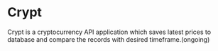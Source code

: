 # Crypt
Crypt is a cryptocurrency API application which saves latest prices to database and compare the records with desired timeframe.(ongoing)
